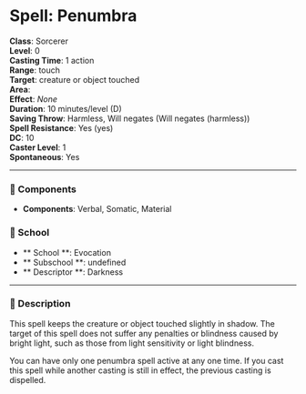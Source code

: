 
# Spell: Penumbra
**Class**: Sorcerer  
**Level**: 0  
**Casting Time**: 1 action  
**Range**: touch  
**Target**: creature or object touched  
**Area**:   
**Effect**: _None_  
**Duration**: 10 minutes/level (D)  
**Saving Throw**: Harmless, Will negates (Will negates (harmless))  
**Spell Resistance**: Yes (yes)  
**DC**: 10  
**Caster Level**: 1  
**Spontaneous**: Yes

---

### 🔮 Components
- **Components**: Verbal, Somatic, Material

### 🏫 School
- ** School **: Evocation
- ** Subschool **: undefined
- ** Descriptor **: Darkness
---

### 📜 Description
This spell keeps the creature or object touched slightly in shadow. The target of this spell does not suffer any penalties or blindness caused by bright light, such as those from light sensitivity or light blindness.

You can have only one penumbra spell active at any one time. If you cast this spell while another casting is still in effect, the previous casting is dispelled.
